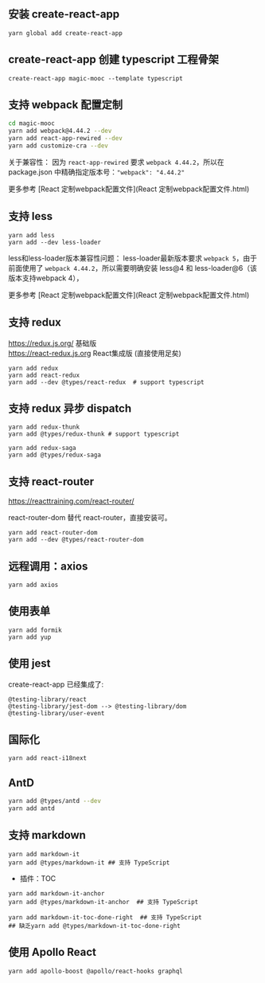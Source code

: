 ## 安装 create-react-app 

```
yarn global add create-react-app 
```

## create-react-app 创建 typescript 工程骨架

```
create-react-app magic-mooc --template typescript
```

## 支持 webpack 配置定制

```bash
cd magic-mooc
yarn add webpack@4.44.2 --dev
yarn add react-app-rewired --dev
yarn add customize-cra --dev
```

关于兼容性： 因为 `react-app-rewired` 要求 `webpack 4.44.2`，所以在 package.json 中精确指定版本号：`"webpack": "4.44.2"`

更多参考 [React 定制webpack配置文件](React 定制webpack配置文件.html)

## 支持 less

```
yarn add less
yarn add --dev less-loader
```
less和less-loader版本兼容性问题： less-loader最新版本要求 `webpack 5`，由于前面使用了 `webpack 4.44.2`，所以需要明确安装 less@4 和 less-loader@6（该版本支持webpack 4），

更多参考 [React 定制webpack配置文件](React 定制webpack配置文件.html)

## 支持 redux

https://redux.js.org/ 基础版  
https://react-redux.js.org React集成版 (直接使用足矣)

```
yarn add redux
yarn add react-redux
yarn add --dev @types/react-redux  # support typescript
```

## 支持 redux 异步 dispatch

```
yarn add redux-thunk
yarn add @types/redux-thunk # support typescript

yarn add redux-saga
yarn add @types/redux-saga
```

## 支持 react-router

https://reacttraining.com/react-router/

react-router-dom  替代 react-router，直接安装可。

```
yarn add react-router-dom
yarn add --dev @types/react-router-dom 
```

## 远程调用：axios

```
yarn add axios
```

## 使用表单

```
yarn add formik
yarn add yup
```

## 使用 jest

create-react-app 已经集成了:
```
@testing-library/react
@testing-library/jest-dom --> @testing-library/dom
@testing-library/user-event
```

## 国际化

```shell
yarn add react-i18next
```

## AntD
```bash
yarn add @types/antd --dev
yarn add antd
```

## 支持 markdown

```
yarn add markdown-it
yarn add @types/markdown-it ## 支持 TypeScript

```

* 插件：TOC

```
yarn add markdown-it-anchor
yarn add @types/markdown-it-anchor  ## 支持 TypeScript

yarn add markdown-it-toc-done-right  ## 支持 TypeScript
## 缺乏yarn add @types/markdown-it-toc-done-right
```

## 使用 Apollo React

```
yarn add apollo-boost @apollo/react-hooks graphql
```
